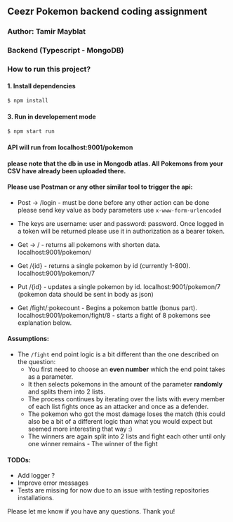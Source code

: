 ## Ceezr Pokemon backend coding assignment

### Author: Tamir Mayblat

### Backend (Typescript - MongoDB)

### How to run this project?

#### 1. Install dependencies

```bash
$ npm install
```

#### 3. Run in developement mode

```bash
$ npm start run
```

#### API will run from localhost:9001/pokemon

#### please note that the db in use in Mongodb atlas. All Pokemons from your CSV have already been uploaded there.

#### Please use Postman or any other similar tool to trigger the api:

* Post -> /login - must be done before any other action can be done please send key value as body parameters use ```x-www-form-urlencoded```
* The keys are username: user and password: password. Once logged in a token will be returned please use it in authorization as a bearer token.

* Get -> / - returns all pokemons with shorten data. localhost:9001/pokemon/
* Get /{id} - returns a single pokemon by id (currently 1-800). localhost:9001/pokemon/7
* Put /{id} - updates a single pokemon by id. localhost:9001/pokemon/7 (pokemon data should be sent in body as json)
* Get /fight/:pokecount - Begins a pokemon battle (bonus part).     localhost:9001/pokemon/fight/8 - starts a fight of 8 pokemons see explanation below.  

#### Assumptions:
* The ```/fight``` end point logic is a bit different than the one described on the question: 
  * You first need to choose an **even number** which the end point takes as a parameter.
  * It then selects pokemons in the amount of the parameter **randomly** and splits them into 2 lists.
  * The process continues by iterating over the lists with every member of each list fights once as an attacker and once as a defender.
  * The pokemon who got the most damage loses the match (this could also be a bit of a different logic than what you would expect but seemed more interesting that way :)
  * The winners are again split into 2 lists and fight each other until only one winner remains - The winner of the fight

#### TODOs:
* Add logger ?
* Improve error messages
* Tests are missing for now due to an issue with testing repositories installations.

Please let me know if you have any questions.
Thank you!